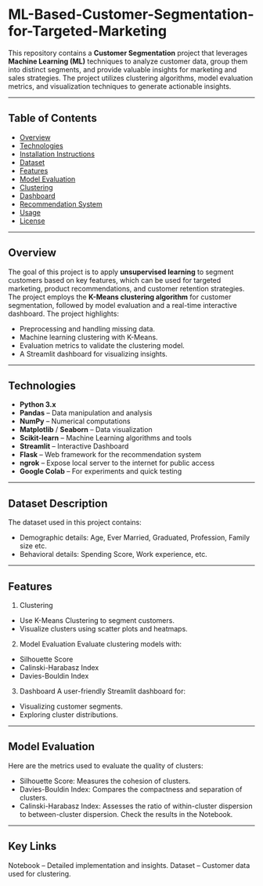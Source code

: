 # **ML-Based-Customer-Segmentation-for-Targeted-Marketing**

This repository contains a **Customer Segmentation** project that leverages **Machine Learning (ML)** techniques to analyze customer data, group them into distinct segments, and provide valuable insights for marketing and sales strategies. The project utilizes clustering algorithms, model evaluation metrics, and visualization techniques to generate actionable insights.

---

## **Table of Contents**

- [Overview](#overview)
- [Technologies](#technologies)
- [Installation Instructions](#installation-instructions)
- [Dataset](#dataset)
- [Features](#features)
- [Model Evaluation](#model-evaluation)
- [Clustering](#clustering)
- [Dashboard](#dashboard)
- [Recommendation System](#recommendation-system)
- [Usage](#usage)
- [License](#license)

---

## **Overview**

The goal of this project is to apply **unsupervised learning** to segment customers based on key features, which can be used for targeted marketing, product recommendations, and customer retention strategies. The project employs the **K-Means clustering algorithm** for customer segmentation, followed by model evaluation and a real-time interactive dashboard.
The project highlights:
- Preprocessing and handling missing data.
- Machine learning clustering with K-Means.
- Evaluation metrics to validate the clustering model.
- A Streamlit dashboard for visualizing insights.

---

## **Technologies**

- **Python 3.x**
- **Pandas** – Data manipulation and analysis
- **NumPy** – Numerical computations
- **Matplotlib** / **Seaborn** – Data visualization
- **Scikit-learn** – Machine Learning algorithms and tools
- **Streamlit** – Interactive Dashboard
- **Flask** – Web framework for the recommendation system
- **ngrok** – Expose local server to the internet for public access
- **Google Colab** – For experiments and quick testing

---

## **Dataset Description**

The dataset used in this project contains:
- Demographic details: Age, Ever Married, Graduated, Profession, Family size etc.
- Behavioral details: Spending Score, Work experience, etc.

---

## **Features**

1) Clustering
- Use K-Means Clustering to segment customers.
- Visualize clusters using scatter plots and heatmaps.
 
2) Model Evaluation
  Evaluate clustering models with:
- Silhouette Score
- Calinski-Harabasz Index
- Davies-Bouldin Index

3. Dashboard
A user-friendly Streamlit dashboard for:
- Visualizing customer segments.
- Exploring cluster distributions.

---

## **Model Evaluation**
Here are the metrics used to evaluate the quality of clusters:
- Silhouette Score: Measures the cohesion of clusters.
- Davies-Bouldin Index: Compares the compactness and separation of clusters.
- Calinski-Harabasz Index: Assesses the ratio of within-cluster dispersion to between-cluster dispersion.
Check the results in the Notebook.

---

## **Key Links**
Notebook – Detailed implementation and insights.
Dataset – Customer data used for clustering.






   







